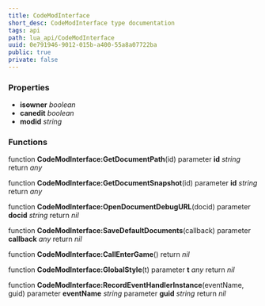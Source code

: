 ```yaml
---
title: CodeModInterface
short_desc: CodeModInterface type documentation
tags: api
path: lua_api/CodeModInterface
uuid: 0e791946-9012-015b-a400-55a8a07722ba
public: true
private: false
---
```




### Properties

* **isowner** *boolean* 
* **canedit** *boolean* 
* **modid** *string* 

### Functions

function **CodeModInterface:GetDocumentPath**(id)
  parameter **id** *string*
  return *any*

function **CodeModInterface:GetDocumentSnapshot**(id)
  parameter **id** *string*
  return *any*

function **CodeModInterface:OpenDocumentDebugURL**(docid)
  parameter **docid** *string*
  return *nil*

function **CodeModInterface:SaveDefaultDocuments**(callback)
  parameter **callback** *any*
  return *nil*

function **CodeModInterface:CallEnterGame**()
  return *nil*

function **CodeModInterface:GlobalStyle**(t)
  parameter **t** *any*
  return *nil*

function **CodeModInterface:RecordEventHandlerInstance**(eventName, guid)
  parameter **eventName** *string*
  parameter **guid** *string*
  return *nil*
